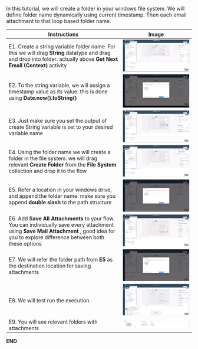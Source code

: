 In this tutorial, we will create a folder in your windows file system. We will define folder name dynamically using current timestamp. Then each email attachment to that loop based folder name.

Instructions | Image
------------ | -----
E1. Create a string variable folder name. For this we will drag **String** datatype and drag and drop into folder. actually above **Get Next Email (Context)** activity | ![Add Create a String Variable Activity!](Images/CreateStringVariable.png)
E2.  To the string variable, we will assign a timestamp value as its value. this is done using **Date.now().toString()** | ![Assign TimeStamp to Varaiable Name!](Images/AssignTimeStamptoFolderName.png)
E3. Just make sure you set the output of create String variable is set to your desired variable name | ![Rename Output Variable!](Images/StringVariableOutput.png)
E4. Using the folder name we will create a folder in the file system. we will drag relevant **Create Folder** from the **File System** collection and drop it to the flow | ![Add Create Folder Activity!](Images/CreateFolderActivity.png)
E5. Refer a location in your windows drive, and append the folder name. make sure you append **double slash** to the path structure | ![Provide the folder path!](Images/FolderPath.png)
E6. Add **Save All Attachments** to your flow. You can individually save every attachment using **Save Mail Attachment** , good idea for you to explore difference between both these options | ![Save All attachments!](Images/SaveAllAttachments.png)
E7.  We will refer the folder path from **E5** as the destination location for saving attachments | ![Provide the save loation!](Images/SaveLocation.png)
E8. We will test run the execution. | ![Test the project!](Images/TestSaveAllAttachments.png)
E9. You will see relevant folders with attachments | ![Validate the result!](Images/ResultOfSaveAllAttachmentsTest.png)

**END**